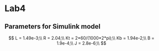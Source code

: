 # Lab4

## Parameters for Simulink model
$$
L = 1.49e-3;\\
R = 2.04;\\
Kt = 2*60/(1000*2*pi);\\
Kb = 1.94e-2;\\
B = 1.9e-4;\\
J = 2.8e-6;\\
$$
